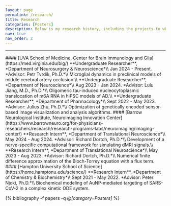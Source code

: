 ```yaml
---
layout: page
permalink: /research/
title: Research
categories: [Posters]
description: Below is my research history, including the projects to which I have contributed (non-exhaustive).
nav: true
nav_order: 2
---
```

<hr>
#### [UVA School of Medicine, Center for Brain Immunology and Glia](https://med.virginia.edu/big/)
**Undergraduate Researcher**, *Department of Neurosurgery & Neuroscience*\\
Jan 2024 - Present. *Advisor: Petr Tvrdik, Ph.D.*\\
Microglial dynamics in preclinical models of middle cerebral artery occlusion.\\
**Undergraduate Researcher**, *Department of Neuroscience*\\
Aug 2023 - Jan 2024. *Advisor: Lulu Jiang, M.D., Ph.D.*\\
Oligomeric tau-induced nucleocytoplasmic translocation of m6A RNA in hiPSC models of AD.\\
**Undergraduate Researcher**, *Department of Pharmacology*\\
Sept 2022 - May 2023. *Advisor: Julius Zhu, Ph.D.*\\
Optimization of genetically encoded sensor-based image visualization and analysis algorithms.
#### [Barrow Neurological Institute, Neuroimaging Innovation Center](https://www.barrowneuro.org/for-physicians-researchers/research/research-programs-labs/neuroimaging/imaging-center/)
**Research Intern**, *Department of Translational Neuroscience*\\
May 2024 - Aug 2024. *Advisor: Richard Dortch, Ph.D.*\\
Development of a nerve-specific computational framework for simulating dMRI signals.\\
**Research Intern**, *Department of Translational Neuroscience*\\
May 2023 - Aug 2023. *Advisor: Richard Dortch, Ph.D.*\\
Numerical finite difference approximation of the Bloch-Torrey equation with a flux term.
#### [Hampton University School of Science](https://home.hamptonu.edu/science/)
**Research Intern**, *Department of Chemistry & Biochemistry*\\
Sept 2021 - May 2022. *Advisor: Peter Njoki, Ph.D.*\\
Biochemical modeling of AuNP-mediated targeting of SARS-CoV-2 in a complex kinetic ODE system.

<!-- _pages/talks.md -->
<div class="publications">

{% bibliography -f papers -q @*[category=Posters]* %}

</div>
